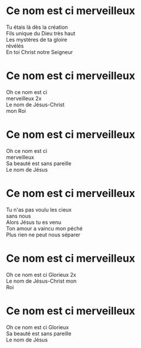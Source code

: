 # Ce nom est ci merveilleux  

Tu étais là dès la création  
Fils unique du Dieu très haut  
Les mystères de ta gloire  
révélés  
En toi Christ notre Seigneur  

# Ce nom est ci merveilleux  

Oh ce nom est ci  
merveilleux 2x  
Le nom de Jésus-Christ  
mon Roi  

# Ce nom est ci merveilleux  

Oh ce nom est ci  
merveilleux  
Sa beauté est sans pareille  
Le nom de Jésus  

# Ce nom est ci merveilleux  

Tu n'as pas voulu les cieux  
sans nous  
Alors Jésus tu es venu  
Ton amour a vaincu mon péché  
Plus rien ne peut nous séparer  

# Ce nom est ci merveilleux  

Oh ce nom est ci Glorieux 2x  
Le nom de Jésus-Christ mon  
Roi  

# Ce nom est ci merveilleux  

Oh ce nom est ci Glorieux  
Sa beauté est sans pareille  
Le nom de Jésus  
